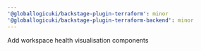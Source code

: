 ```yaml
---
'@globallogicuki/backstage-plugin-terraform': minor
'@globallogicuki/backstage-plugin-terraform-backend': minor
---
```


Add workspace health visualisation components

